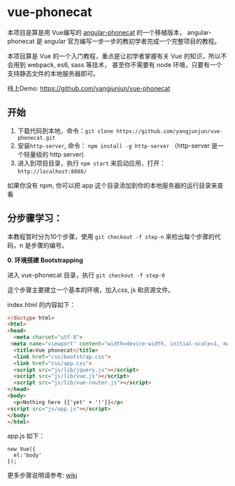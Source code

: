 # vue-phonecat

本项目是算是用 Vue编写的 [angular-phonecat](https://github.com/angular/angular-phonecat) 的一个移植版本，
angular-phonecat 是 angular 官方编写一步一步的教初学者完成一个完整项目的教程。

本项目算是 Vue 的一个入门教程，重点是让初学者掌握有关 Vue 的知识，所以不会用到 webpack, es6, sass 等技术， 甚至你不需要有 node 环境，只要有一个支持静态文件的本地服务器即可。

线上Demo: https://github.com/yangjunjun/vue-phonecat

## 开始

1. 下载代码到本地，命令：`git clone https://github.com/yangjunjun/vue-phonecat.git` 
2. 安装`http-server`, 命令： `npm install -g http-server` （http-server 是一个轻量级的 http server) 
3. 进入到项目目录，执行 `npm start` 来启动应用，打开：`http://localhost:8088/`

如果你没有 npm, 你可以把 app 这个目录添加到你的本地服务器的运行目录来查看

## 分步骤学习：

本教程暂时分为10个步骤，使用 `git checkout -f step-n` 来检出每个步骤的代码，n 是步骤的编号。

**0. 环境搭建 Bootstrapping** 

进入 vue-phonecat 目录，执行 `git checkout -f step-0`

这个步骤主要建立一个基本的环境，加入css, js 和资源文件。

index.html 的内容如下：

```html
<!doctype html>
<html>
<head>
  <meta charset="utf-8">
 <meta name="viewport" content="width=device-width, initial-scale=1, maximum-scale=1" />  
  <title>Vue phonecat</title>
  <link href="css/bootstrap.css">
  <link href="css/app.css">
  <script src="js/lib/jquery.js"></script>
  <script src="js/lib/vue.js"></script>
  <script src="js/lib/vue-router.js"></script>
</head>
<body>
  <p>Nothing here {{'yet' + '!'}}</p>
<script src="js/app.js"></script>
</body>
</html>
```  
app.js 如下：

```
new Vue({
  el:'body'
});
```

更多步骤说明请参考: [wiki](https://github.com/yangjunjun/vue-phonecat/wiki)
